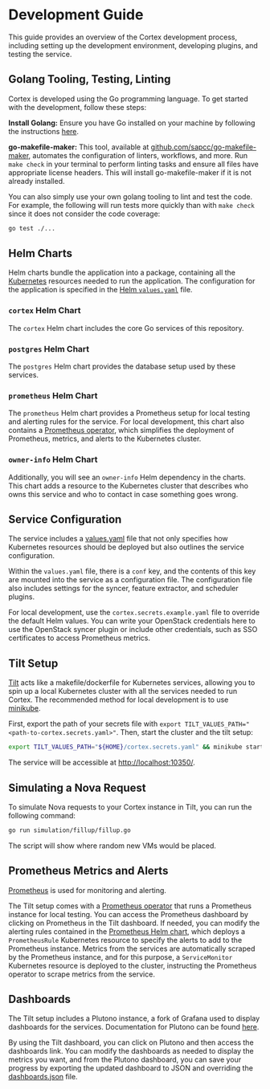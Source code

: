 # Development Guide

This guide provides an overview of the Cortex development process, including setting up the development environment, developing plugins, and testing the service.

## Golang Tooling, Testing, Linting

Cortex is developed using the Go programming language. To get started with the development, follow these steps:

**Install Golang:** Ensure you have Go installed on your machine by following the instructions [here](https://golang.org/doc/install).

**go-makefile-maker:** This tool, available at [github.com/sapcc/go-makefile-maker](https://github.com/sapcc/go-makefile-maker), automates the configuration of linters, workflows, and more. Run `make check` in your terminal to perform linting tasks and ensure all files have appropriate license headers. This will install go-makefile-maker if it is not already installed.

You can also simply use your own golang tooling to lint and test the code. For example, the following will run tests more quickly than with `make check` since it does not consider the code coverage:

```bash
go test ./...
```

## Helm Charts

Helm charts bundle the application into a package, containing all the [Kubernetes](https://kubernetes.io/docs/tutorials/hello-minikube/) resources needed to run the application. The configuration for the application is specified in the [Helm `values.yaml`](helm/cortex/values.yaml) file.

### `cortex` Helm Chart

The `cortex` Helm chart includes the core Go services of this repository.

### `postgres` Helm Chart

The `postgres` Helm chart provides the database setup used by these services.

### `prometheus` Helm Chart

The `prometheus` Helm chart provides a Prometheus setup for local testing and alerting rules for the service. For local development, this chart also contains a [Prometheus operator](https://github.com/prometheus-community/helm-charts/tree/d20c3db997ac3d1b225a8c8b8cd407b5d63fbae9/charts/kube-prometheus-stack), which simplifies the deployment of Prometheus, metrics, and alerts to the Kubernetes cluster.

### `owner-info` Helm Chart

Additionally, you will see an `owner-info` Helm dependency in the charts. This chart adds a resource to the Kubernetes cluster that describes who owns this service and who to contact in case something goes wrong.

## Service Configuration

The service includes a [values.yaml](helm/cortex/values.yaml) file that not only specifies how Kubernetes resources should be deployed but also outlines the service configuration.

Within the `values.yaml` file, there is a `conf` key, and the contents of this key are mounted into the service as a configuration file. The configuration file also includes settings for the syncer, feature extractor, and scheduler plugins.

For local development, use the `cortex.secrets.example.yaml` file to override the default Helm values. You can write your OpenStack credentials here to use the OpenStack syncer plugin or include other credentials, such as SSO certificates to access Prometheus metrics.

## Tilt Setup

[Tilt](https://docs.tilt.dev/) acts like a makefile/dockerfile for Kubernetes services, allowing you to spin up a local Kubernetes cluster with all the services needed to run Cortex. The recommended method for local development is to use [minikube](https://minikube.sigs.k8s.io/docs/start/).

First, export the path of your secrets file with `export TILT_VALUES_PATH="<path-to-cortex.secrets.yaml>"`. Then, start the cluster and the tilt setup:

```bash
export TILT_VALUES_PATH="${HOME}/cortex.secrets.yaml" && minikube start && tilt up
```

The service will be accessible at [http://localhost:10350/](http://localhost:10350/).

## Simulating a Nova Request

To simulate Nova requests to your Cortex instance in Tilt, you can run the following command:
```bash
go run simulation/fillup/fillup.go
```

The script will show where random new VMs would be placed.

## Prometheus Metrics and Alerts

[Prometheus](https://prometheus.io/docs/prometheus/latest/getting_started/) is used for monitoring and alerting.

The Tilt setup comes with a [Prometheus operator](https://github.com/prometheus-community/helm-charts/tree/d20c3db997ac3d1b225a8c8b8cd407b5d63fbae9/charts/kube-prometheus-stack) that runs a Prometheus instance for local testing. You can access the Prometheus dashboard by clicking on Prometheus in the Tilt dashboard. If needed, you can modify the alerting rules contained in the [Prometheus Helm chart](helm/cortex/charts/prometheus/), which deploys a `PrometheusRule` Kubernetes resource to specify the alerts to add to the Prometheus instance. Metrics from the services are automatically scraped by the Prometheus instance, and for this purpose, a `ServiceMonitor` Kubernetes resource is deployed to the cluster, instructing the Prometheus operator to scrape metrics from the service.

## Dashboards

The Tilt setup includes a Plutono instance, a fork of Grafana used to display dashboards for the services. Documentation for Plutono can be found [here](https://grafana.com/docs/grafana/v7.5/).

By using the Tilt dashboard, you can click on Plutono and then access the dashboards link. You can modify the dashboards as needed to display the metrics you want, and from the Plutono dashboard, you can save your progress by exporting the updated dashboard to JSON and overriding the [dashboards.json](plutono/provisioning/dashboards/cortex.json) file.
